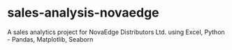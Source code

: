 # sales-analysis-novaedge
A sales analytics project for NovaEdge Distributors Ltd. using Excel, Python - Pandas, Matplotlib, Seaborn
